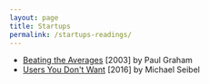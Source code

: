 ```yaml
---
layout: page
title: Startups
permalink: /startups-readings/
---
```


* [Beating the Averages](http://www.paulgraham.com/avg.html) [2003] by Paul Graham
* [Users You Don't Want](http://themacro.com/articles/2016/08/users-you-dont-want/) [2016] by Michael Seibel
